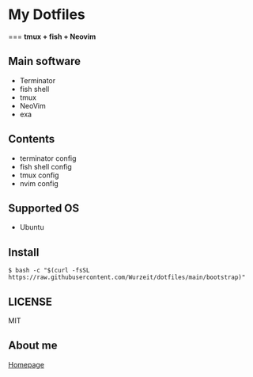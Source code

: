 # My Dotfiles
===
**tmux + fish + Neovim**

## Main software

- Terminator
- fish shell
- tmux
- NeoVim
- exa

## Contents

- terminator config
- fish shell config
- tmux config
- nvim config

## Supported OS

- Ubuntu

## Install

```shell
$ bash -c "$(curl -fsSL https://raw.githubusercontent.com/Wurzeit/dotfiles/main/bootstrap)"
```

## LICENSE

MIT

## About me

[Homepage](https://wurzeit.com)
